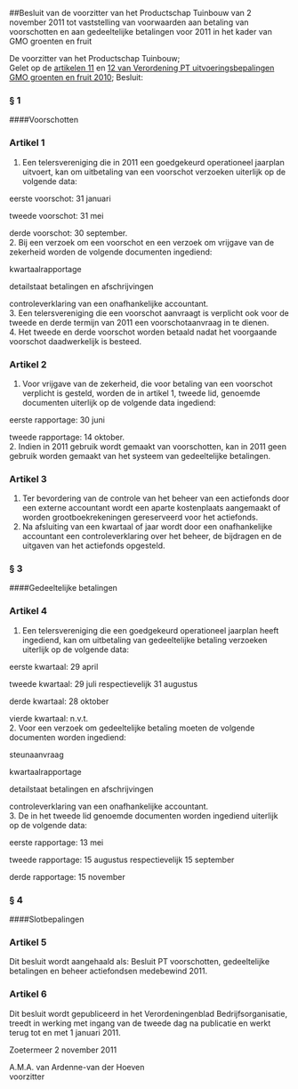 <meta http-equiv='Content-Type' content='text/html; charset=utf-8' />

##Besluit van de voorzitter van het Productschap Tuinbouw van 2 november 2011 tot vaststelling van voorwaarden aan betaling van voorschotten en aan gedeeltelijke betalingen voor 2011 in het kader van GMO groenten en fruit

De voorzitter van het Productschap Tuinbouw;  
Gelet op de [artikelen 11](../../../../../../../../../../../pbo/verordening/pt/uitvoeringsbepalingen/gmo/groenten/en/fruit/2010/BWBR0029740/README.md) en [12 van Verordening PT uitvoeringsbepalingen GMO groenten en fruit 2010](../../../../../../../../../../../pbo/verordening/pt/uitvoeringsbepalingen/gmo/groenten/en/fruit/2010/BWBR0029740/README.md);
Besluit:     
### §  1  

####Voorschotten

### Artikel  1  

1.  Een telersvereniging die in 2011 een goedgekeurd operationeel jaarplan uitvoert, kan om uitbetaling van een voorschot verzoeken uiterlijk op de volgende data: 

eerste voorschot: 31 januari  

tweede voorschot: 31 mei  

derde voorschot: 30 september.     
2.  Bij een verzoek om een voorschot en een verzoek om vrijgave van de zekerheid worden de volgende documenten ingediend: 

kwartaalrapportage  

detailstaat betalingen en afschrijvingen  

controleverklaring van een onafhankelijke accountant.     
3.  Een telersvereniging die een voorschot aanvraagt is verplicht ook voor de tweede en derde termijn van 2011 een voorschotaanvraag in te dienen.   
4.  Het tweede en derde voorschot worden betaald nadat het voorgaande voorschot daadwerkelijk is besteed.   

### Artikel  2  

1.  Voor vrijgave van de zekerheid, die voor betaling van een voorschot verplicht is gesteld, worden de in artikel 1, tweede lid, genoemde documenten uiterlijk op de volgende data ingediend: 

eerste rapportage: 30 juni  

tweede rapportage: 14 oktober.     
2.  Indien in 2011 gebruik wordt gemaakt van voorschotten, kan in 2011 geen gebruik worden gemaakt van het systeem van gedeeltelijke betalingen.   

### Artikel  3  

1.  Ter bevordering van de controle van het beheer van een actiefonds door een externe accountant wordt een aparte kostenplaats aangemaakt of worden grootboekrekeningen gereserveerd voor het actiefonds.   
2.  Na afsluiting van een kwartaal of jaar wordt door een onafhankelijke accountant een controleverklaring over het beheer, de bijdragen en de uitgaven van het actiefonds opgesteld.   

### §  3  

####Gedeeltelijke betalingen

### Artikel  4  

1.  Een telersvereniging die een goedgekeurd operationeel jaarplan heeft ingediend, kan om uitbetaling van gedeeltelijke betaling verzoeken uiterlijk op de volgende data: 

eerste kwartaal: 29 april  

tweede kwartaal: 29 juli respectievelijk 31 augustus  

derde kwartaal: 28 oktober  

vierde kwartaal: n.v.t.     
2.  Voor een verzoek om gedeeltelijke betaling moeten de volgende documenten worden ingediend: 

steunaanvraag  

kwartaalrapportage  

detailstaat betalingen en afschrijvingen  

controleverklaring van een onafhankelijke accountant.     
3.  De in het tweede lid genoemde documenten worden ingediend uiterlijk op de volgende data: 

eerste rapportage: 13 mei  

tweede rapportage: 15 augustus respectievelijk 15 september  

derde rapportage: 15 november     

### §  4  

####Slotbepalingen

### Artikel  5  

Dit besluit wordt aangehaald als: Besluit PT voorschotten, gedeeltelijke betalingen en beheer actiefondsen medebewind 2011.  

### Artikel  6  

Dit besluit wordt gepubliceerd in het Verordeningenblad Bedrijfsorganisatie, treedt in werking met ingang van de tweede dag na publicatie en werkt terug tot en met 1 januari 2011.  

Zoetermeer 
2 november 2011   

A.M.A. van Ardenne-van der Hoeven  
voorzitter    
